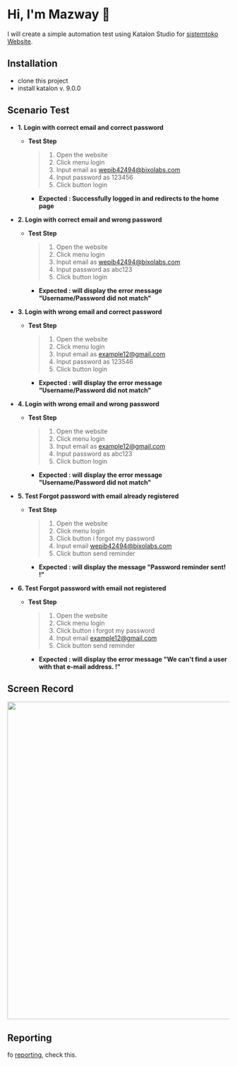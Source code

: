 # Hi, I'm Mazway 👋

I will create a simple automation test using Katalon Studio for [sistemtoko Website](https://sistemtoko.com/login).

## Installation

- clone this project
- install katalon v. 9.0.0

## Scenario Test

 - **1. Login with correct email and correct password**
	- **Test Step**
	   >1. Open the website
	   >2. Click menu login
	   >3. Input email as <wepib42494@bixolabs.com>
	   >4. Input password as 123456
	   >5. Click button login
	  - **Expected : Successfully logged in and redirects to the home page**

 - **2. Login with correct email and wrong password**
	- **Test Step**
	   >1. Open the website
	   >2. Click menu login
	   >3. Input email as wepib42494@bixolabs.com
	   >4. Input password as abc123
	   >5. Click button login
	  - **Expected : will display the error message "Username/Password did not match"**

 - **3. Login with wrong email and correct password**
	- **Test Step**
	   >1. Open the website
	   >2. Click menu login
	   >3. Input email as example12@gmail.com
	   >4. Input password as 123546
	   >5. Click button login
	  - **Expected : will display the error message "Username/Password did not match"**

 - **4. Login with wrong email and wrong password**
	- **Test Step**
	   >1. Open the website
	   >2. Click menu login
	   >3. Input email as example12@gmail.com
	   >4. Input password as abc123
	   >5. Click button login
	  - **Expected : will display the error message "Username/Password did not match"**

 - **5. Test Forgot password with email already registered**
	- **Test Step**
	   >1. Open the website
	   >2. Click menu login
	   >3. Click button i forgot my password
	   >4. Input email wepib42494@bixolabs.com
	   >5. Click button send reminder
	  - **Expected : will display the message "Password reminder sent! !"**

 - **6. Test Forgot password with email not registered**
	- **Test Step**
	   >1. Open the website
	   >2. Click menu login
	   >3. Click button i forgot my password
	   >4. Input email example12@gmail.com
	   >5. Click button send reminder
	  - **Expected : will display the error message "We can't find a user with that e-mail address. !"**

## Screen Record
[<img src="https://img.youtube.com/vi/_k8cg9-exqQ/sddefault.jpg" width="1280" height="720"
/>](https://www.youtube.com/embed/_k8cg9-exqQ)

## Reporting

fo [reporting](https://github.com/mazwaay/website-sistemtoko-automation/tree/master/Reports/20231123_154343/Login/20231123_154343), check this.
